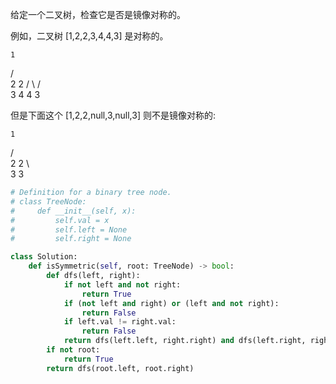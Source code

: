 给定一个二叉树，检查它是否是镜像对称的。

例如，二叉树 [1,2,2,3,4,4,3] 是对称的。

    1
   / \
  2   2
 / \ / \
3  4 4  3
 

但是下面这个 [1,2,2,null,3,null,3] 则不是镜像对称的:

    1
   / \
  2   2
   \   \
   3    3

```python
# Definition for a binary tree node.
# class TreeNode:
#     def __init__(self, x):
#         self.val = x
#         self.left = None
#         self.right = None

class Solution:
    def isSymmetric(self, root: TreeNode) -> bool:
        def dfs(left, right):
            if not left and not right:
                return True
            if (not left and right) or (left and not right):
                return False
            if left.val != right.val:
                return False
            return dfs(left.left, right.right) and dfs(left.right, right.left)
        if not root:
            return True
        return dfs(root.left, root.right)
```
